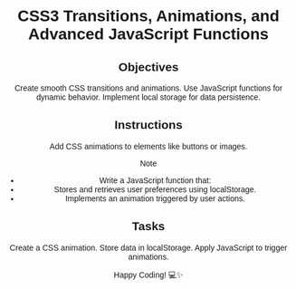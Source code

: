 # CSS3 Transitions, Animations, and Advanced JavaScript Functions

## Objectives

Create smooth CSS transitions and animations.
Use JavaScript functions for dynamic behavior.
Implement local storage for data persistence.

## Instructions
Add CSS animations to elements like buttons or images.

>[!NOTE]
> - Write a JavaScript function that:
> - Stores and retrieves user preferences using localStorage.
> - Implements an animation triggered by user actions.

## Tasks

Create a CSS animation.
Store data in localStorage.
Apply JavaScript to trigger animations.

Happy Coding! 💻✨


<!DOCTYPE html>
<html lang="en">
<head>
    <meta charset="UTF-8">
    <meta name="viewport" content="width=device-width, initial-scale=1.0">
    <title>CSS Transitions and Animations</title>
    <style>
        /* Basic Styling */
        body {
            font-family: Arial, sans-serif;
            text-align: center;
            margin-top: 50px;
        }

        h1 {
            color: #333;
        }

        /* Button Style */
        #animateButton {
            padding: 10px 20px;
            font-size: 16px;
            cursor: pointer;
            background-color: #007bff;
            color: white;
            border: none;
            border-radius: 5px;
            transition: background-color 0.3s ease;
        }

        #animateButton:hover {
            background-color: #0056b3;
        }

        /* Box to Animate */
        .box {
            width: 100px;
            height: 100px;
            margin-top: 20px;
            background-color: #ff6347;
            border-radius: 10px;
            transition: transform 1s ease, background-color 1s ease;
        }

        /* Animation Class */
        .animate {
            transform: rotate(360deg);
            background-color: #32cd32;
        }

        /* Transition for Color Picker */
        input[type="color"] {
            margin-top: 20px;
            padding: 10px;
            font-size: 16px;
        }
    </style>
</head>
<body>
    <h1>Welcome to the Animation Playground</h1>
    <button id="animateButton">Click Me!</button>
    <div id="animationElement" class="box"></div>

    <label for="colorPicker">Choose Background Color: </label>
    <input type="color" id="colorPicker">
    
    <script>
        // Function to trigger animation on button click
        const animateButton = document.getElementById('animateButton');
        const animationElement = document.getElementById('animationElement');

        // Check if a stored color preference exists and apply it
        const savedColor = localStorage.getItem('backgroundColor');
        if (savedColor) {
            document.body.style.backgroundColor = savedColor;
        }

        // Event Listener to animate the box
        animateButton.addEventListener('click', function() {
            animationElement.classList.toggle('animate');
        });

        // Event Listener to save color preference and update background color
        const colorPicker = document.getElementById('colorPicker');
        colorPicker.addEventListener('input', function() {
            const selectedColor = colorPicker.value;
            localStorage.setItem('backgroundColor', selectedColor);
            document.body.style.backgroundColor = selectedColor;
        });
    </script>
</body>
</html>

